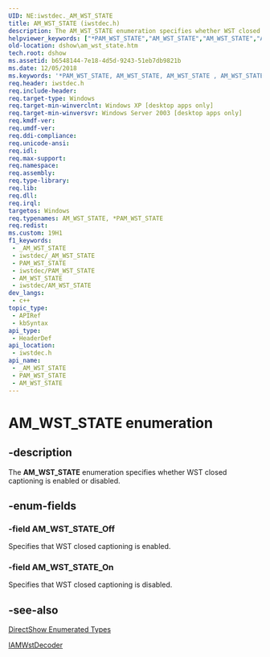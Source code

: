 ```yaml
---
UID: NE:iwstdec._AM_WST_STATE
title: AM_WST_STATE (iwstdec.h)
description: The AM_WST_STATE enumeration specifies whether WST closed captioning is enabled or disabled.
helpviewer_keywords: ["*PAM_WST_STATE","AM_WST_STATE","AM_WST_STATE","AM_WST_STATE enumeration [DirectShow]","AM_WST_STATEEnumeration","AM_WST_STATE_Off","AM_WST_STATE_On","PAM_WST_STATE","PAM_WST_STATE enumeration pointer [DirectShow]","dshow.am_wst_state","iwstdec/AM_WST_STATE","iwstdec/AM_WST_STATE_Off","iwstdec/AM_WST_STATE_On","iwstdec/PAM_WST_STATE"]
old-location: dshow\am_wst_state.htm
tech.root: dshow
ms.assetid: b6548144-7e18-4d5d-9243-51eb7db9821b
ms.date: 12/05/2018
ms.keywords: '*PAM_WST_STATE, AM_WST_STATE, AM_WST_STATE , AM_WST_STATE enumeration [DirectShow], AM_WST_STATEEnumeration, AM_WST_STATE_Off, AM_WST_STATE_On, PAM_WST_STATE, PAM_WST_STATE enumeration pointer [DirectShow], dshow.am_wst_state, iwstdec/AM_WST_STATE, iwstdec/AM_WST_STATE_Off, iwstdec/AM_WST_STATE_On, iwstdec/PAM_WST_STATE'
req.header: iwstdec.h
req.include-header: 
req.target-type: Windows
req.target-min-winverclnt: Windows XP [desktop apps only]
req.target-min-winversvr: Windows Server 2003 [desktop apps only]
req.kmdf-ver: 
req.umdf-ver: 
req.ddi-compliance: 
req.unicode-ansi: 
req.idl: 
req.max-support: 
req.namespace: 
req.assembly: 
req.type-library: 
req.lib: 
req.dll: 
req.irql: 
targetos: Windows
req.typenames: AM_WST_STATE, *PAM_WST_STATE
req.redist: 
ms.custom: 19H1
f1_keywords:
 - _AM_WST_STATE
 - iwstdec/_AM_WST_STATE
 - PAM_WST_STATE
 - iwstdec/PAM_WST_STATE
 - AM_WST_STATE
 - iwstdec/AM_WST_STATE
dev_langs:
 - c++
topic_type:
 - APIRef
 - kbSyntax
api_type:
 - HeaderDef
api_location:
 - iwstdec.h
api_name:
 - _AM_WST_STATE
 - PAM_WST_STATE
 - AM_WST_STATE
---
```


# AM_WST_STATE enumeration


## -description

The <b>AM_WST_STATE</b> enumeration specifies whether WST closed captioning is enabled or disabled.

## -enum-fields

### -field AM_WST_STATE_Off

Specifies that WST closed captioning is enabled.

### -field AM_WST_STATE_On

Specifies that WST closed captioning is disabled.

## -see-also

<a href="/windows/desktop/DirectShow/directshow-enumerated-types">DirectShow Enumerated Types</a>



<a href="/windows/desktop/api/iwstdec/nn-iwstdec-iamwstdecoder">IAMWstDecoder</a>

